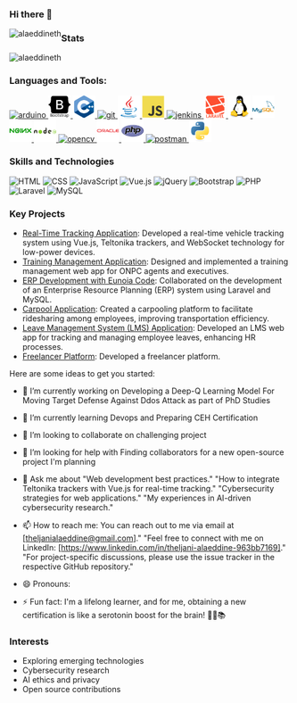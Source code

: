 ### Hi there 👋
<p><img align="left" src="https://github-readme-stats.vercel.app/api?username=alaeddineth&show_icons=true" alt="alaeddineth" /></p>


### Stats
<p><img src="https://github-readme-stats.vercel.app/api/top-langs?username=alaeddineth&show_icons=true&locale=en&layout=compact" alt="alaeddineth" /></p>

<h3  align="left">Languages and Tools:</h3>
<p align="left"> <a href="https://www.arduino.cc/" target="_blank" rel="noreferrer"> <img src="https://cdn.worldvectorlogo.com/logos/arduino-1.svg" alt="arduino" width="40" height="40"/> </a>  <a href="https://getbootstrap.com" target="_blank" rel="noreferrer"> <img src="https://raw.githubusercontent.com/devicons/devicon/master/icons/bootstrap/bootstrap-plain-wordmark.svg" alt="bootstrap" width="40" height="40"/> </a>  <a href="https://www.w3schools.com/cpp/" target="_blank" rel="noreferrer"> <img src="https://raw.githubusercontent.com/devicons/devicon/master/icons/cplusplus/cplusplus-original.svg" alt="cplusplus" width="40" height="40"/> </a> </a>
<a href="https://git-scm.com/" target="_blank" rel="noreferrer"> <img src="https://www.vectorlogo.zone/logos/git-scm/git-scm-icon.svg" alt="git" width="40" height="40"/> </a>
<a href="https://www.java.com" target="_blank" rel="noreferrer"> <img src="https://raw.githubusercontent.com/devicons/devicon/master/icons/java/java-original.svg" alt="java" width="40" height="40"/> </a> 
<a href="https://developer.mozilla.org/en-US/docs/Web/JavaScript" target="_blank" rel="noreferrer"> <img src="https://raw.githubusercontent.com/devicons/devicon/master/icons/javascript/javascript-original.svg" alt="javascript" width="40" height="40"/> </a>
<a href="https://www.jenkins.io" target="_blank" rel="noreferrer"> <img src="https://www.vectorlogo.zone/logos/jenkins/jenkins-icon.svg" alt="jenkins" width="40" height="40"/> </a> 
<a href="https://laravel.com/" target="_blank" rel="noreferrer"> <img src="https://raw.githubusercontent.com/devicons/devicon/master/icons/laravel/laravel-plain-wordmark.svg" alt="laravel" width="40" height="40"/> </a> 
<a href="https://www.linux.org/" target="_blank" rel="noreferrer"> <img src="https://raw.githubusercontent.com/devicons/devicon/master/icons/linux/linux-original.svg" alt="linux" width="40" height="40"/> </a>
<a href="https://www.mysql.com/" target="_blank" rel="noreferrer"> <img src="https://raw.githubusercontent.com/devicons/devicon/master/icons/mysql/mysql-original-wordmark.svg" alt="mysql" width="40" height="40"/> </a>
<a href="https://www.nginx.com" target="_blank" rel="noreferrer"> <img src="https://raw.githubusercontent.com/devicons/devicon/master/icons/nginx/nginx-original.svg" alt="nginx" width="40" height="40"/> </a>
<a href="https://nodejs.org" target="_blank" rel="noreferrer"> <img src="https://raw.githubusercontent.com/devicons/devicon/master/icons/nodejs/nodejs-original-wordmark.svg" alt="nodejs" width="40" height="40"/> </a>
<a href="https://opencv.org/" target="_blank" rel="noreferrer"> <img src="https://www.vectorlogo.zone/logos/opencv/opencv-icon.svg" alt="opencv" width="40" height="40"/> </a>
<a href="https://www.oracle.com/" target="_blank" rel="noreferrer"> <img src="https://raw.githubusercontent.com/devicons/devicon/master/icons/oracle/oracle-original.svg" alt="oracle" width="40" height="40"/> </a>
<a href="https://www.php.net" target="_blank" rel="noreferrer"> <img src="https://raw.githubusercontent.com/devicons/devicon/master/icons/php/php-original.svg" alt="php" width="40" height="40"/> </a>
<a href="https://postman.com" target="_blank" rel="noreferrer"> <img src="https://www.vectorlogo.zone/logos/getpostman/getpostman-icon.svg" alt="postman" width="40" height="40"/> </a> <a href="https://www.python.org" target="_blank" rel="noreferrer"> <img src="https://raw.githubusercontent.com/devicons/devicon/master/icons/python/python-original.svg" alt="python" width="40" height="40"/> </a> 

### Skills and Technologies
![HTML](https://img.shields.io/badge/HTML-Expert-orange)
![CSS](https://img.shields.io/badge/CSS-Expert-blue)
![JavaScript](https://img.shields.io/badge/JavaScript-Expert-yellow)
![Vue.js](https://img.shields.io/badge/Vue.js-Intermediate-brightgreen)
![jQuery](https://img.shields.io/badge/jQuery-Intermediate-blueviolet)
![Bootstrap](https://img.shields.io/badge/Bootstrap-Intermediate-purple)
![PHP](https://img.shields.io/badge/PHP-Expert-blue)
![Laravel](https://img.shields.io/badge/Laravel-Expert-red)
![MySQL](https://img.shields.io/badge/MySQL-Intermediate-lightgrey)

### Key Projects
- [Real-Time Tracking Application](): Developed a real-time vehicle tracking system using Vue.js, Teltonika trackers, and WebSocket technology for low-power devices.
- [Training Management Application](): Designed and implemented a training management web app for ONPC agents and executives.
- [ERP Development with Eunoia Code](): Collaborated on the development of an Enterprise Resource Planning (ERP) system using Laravel and MySQL.
- [Carpool Application](): Created a carpooling platform to facilitate ridesharing among employees, improving transportation efficiency.
- [Leave Management System (LMS) Application](): Developed an LMS web app for tracking and managing employee leaves, enhancing HR processes.
-  [Freelancer Platform](): Developed a freelancer platform.


Here are some ideas to get you started:

- 🔭 I’m currently working on Developing a Deep-Q Learning Model For Moving Target Defense Against Ddos Attack as part of PhD Studies
- 🌱 I’m currently learning Devops and Preparing CEH Certification
- 👯 I’m looking to collaborate on challenging project
- 🤔 I’m looking for help with Finding collaborators for a new open-source project I'm planning
- 💬 Ask me about 
              "Web development best practices."
              "How to integrate Teltonika trackers with Vue.js for real-time tracking."
              "Cybersecurity strategies for web applications."
              "My experiences in AI-driven cybersecurity research."

- 📫 How to reach me: 
  You can reach out to me via email at [theljanialaeddine@gmail.com]."
"Feel free to connect with me on LinkedIn: [https://www.linkedin.com/in/theljani-alaeddine-963bb7169]."
"For project-specific discussions, please use the issue tracker in the respective GitHub repository."

- 😄 Pronouns: 
- ⚡ Fun fact: I'm a lifelong learner, and for me, obtaining a new certification is like a serotonin boost for the brain! 🌟💡📚

### Interests
- Exploring emerging technologies
- Cybersecurity research
- AI ethics and privacy
- Open source contributions

